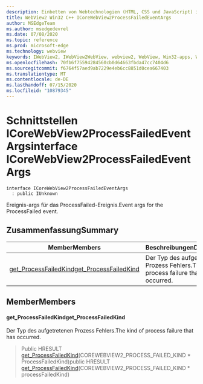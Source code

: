 ```yaml
---
description: Einbetten von Webtechnologien (HTML, CSS und JavaScript) in ihre systemeigenen Anwendungen mit dem Microsoft Edge WebView2-Steuerelement
title: WebView2 Win32 C++ ICoreWebView2ProcessFailedEventArgs
author: MSEdgeTeam
ms.author: msedgedevrel
ms.date: 07/08/2020
ms.topic: reference
ms.prod: microsoft-edge
ms.technology: webview
keywords: IWebView2, IWebView2WebView, webview2, WebView, Win32-apps, Win32, Edge, ICoreWebView2, ICoreWebView2Controller, Browser-Steuerelement, Edge-HTML, ICoreWebView2ProcessFailedEventArgs
ms.openlocfilehash: 70fb6f75594284560cb0d64663fbda47cc7404d6
ms.sourcegitcommit: f6764f57aed9ab7229e4eb6cc8851d0cea667403
ms.translationtype: MT
ms.contentlocale: de-DE
ms.lasthandoff: 07/15/2020
ms.locfileid: "10879345"
---
```

# <span data-ttu-id="97521-104">Schnittstellen ICoreWebView2ProcessFailedEventArgs</span><span class="sxs-lookup"><span data-stu-id="97521-104">interface ICoreWebView2ProcessFailedEventArgs</span></span> 

```
interface ICoreWebView2ProcessFailedEventArgs
  : public IUnknown
```

<span data-ttu-id="97521-105">Ereignis-args für das ProcessFailed-Ereignis.</span><span class="sxs-lookup"><span data-stu-id="97521-105">Event args for the ProcessFailed event.</span></span>

## <span data-ttu-id="97521-106">Zusammenfassung</span><span class="sxs-lookup"><span data-stu-id="97521-106">Summary</span></span>

 <span data-ttu-id="97521-107">Member</span><span class="sxs-lookup"><span data-stu-id="97521-107">Members</span></span>                        | <span data-ttu-id="97521-108">Beschreibungen</span><span class="sxs-lookup"><span data-stu-id="97521-108">Descriptions</span></span>
--------------------------------|---------------------------------------------
[<span data-ttu-id="97521-109">get_ProcessFailedKind</span><span class="sxs-lookup"><span data-stu-id="97521-109">get_ProcessFailedKind</span></span>](#get_processfailedkind) | <span data-ttu-id="97521-110">Der Typ des aufgetretenen Prozess Fehlers.</span><span class="sxs-lookup"><span data-stu-id="97521-110">The kind of process failure that has occurred.</span></span>

## <span data-ttu-id="97521-111">Member</span><span class="sxs-lookup"><span data-stu-id="97521-111">Members</span></span>

#### <span data-ttu-id="97521-112">get_ProcessFailedKind</span><span class="sxs-lookup"><span data-stu-id="97521-112">get_ProcessFailedKind</span></span> 

<span data-ttu-id="97521-113">Der Typ des aufgetretenen Prozess Fehlers.</span><span class="sxs-lookup"><span data-stu-id="97521-113">The kind of process failure that has occurred.</span></span>

> <span data-ttu-id="97521-114">Public HRESULT [get_ProcessFailedKind](#get_processfailedkind)(COREWEBVIEW2_PROCESS_FAILED_KIND \* ProcessFailedKind)</span><span class="sxs-lookup"><span data-stu-id="97521-114">public HRESULT [get_ProcessFailedKind](#get_processfailedkind)(COREWEBVIEW2_PROCESS_FAILED_KIND \* processFailedKind)</span></span>

